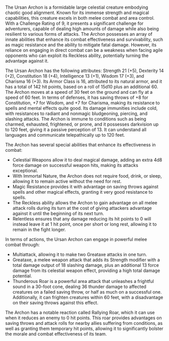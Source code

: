 The Ursan Archon is a formidable large celestial creature embodying chaotic good alignment. Known for its immense strength and magical capabilities, this creature excels in both melee combat and area control. With a Challenge Rating of 9, it presents a significant challenge for adventurers, capable of dealing high amounts of damage while also being resilient to various forms of attacks. The Archon possesses an array of innate abilities that enhance its combat effectiveness and survivability, such as magic resistance and the ability to mitigate fatal damage. However, its reliance on engaging in direct combat can be a weakness when facing agile opponents who can exploit its Reckless ability, potentially turning the advantage against it.

The Ursan Archon has the following attributes: Strength 21 (+5), Dexterity 14 (+2), Constitution 18 (+4), Intelligence 13 (+1), Wisdom 17 (+3), and Charisma 16 (+3). Its Armor Class is 16, attributed to its natural armor, and it has a total of 142 hit points, based on a roll of 15d10 plus an additional 60. The Archon moves at a speed of 30 feet on the ground and can fly at a speed of 60 feet. In terms of defenses, it has saving throws of +8 for Constitution, +7 for Wisdom, and +7 for Charisma, making its resistance to spells and mental effects quite good. Its damage immunities include cold, with resistances to radiant and nonmagic bludgeoning, piercing, and slashing attacks. The Archon is immune to conditions such as being charmed, exhausted, frightened, or prone, and it possesses darkvision up to 120 feet, giving it a passive perception of 13. It can understand all languages and communicate telepathically up to 120 feet.

The Archon has several special abilities that enhance its effectiveness in combat: 

- Celestial Weapons allow it to deal magical damage, adding an extra 4d8 force damage on successful weapon hits, making its attacks exceptional.
- With Immortal Nature, the Archon does not require food, drink, or sleep, allowing it to remain active without the need for rest.
- Magic Resistance provides it with advantage on saving throws against spells and other magical effects, granting it very good resistance to spells.
- The Reckless ability allows the Archon to gain advantage on all melee attack rolls during its turn at the cost of giving attackers advantage against it until the beginning of its next turn.
- Relentless ensures that any damage reducing its hit points to 0 will instead leave it at 1 hit point, once per short or long rest, allowing it to remain in the fight longer.

In terms of actions, the Ursan Archon can engage in powerful melee combat through:

- Multiattack, allowing it to make two Greataxe attacks in one turn.
- Greataxe, a melee weapon attack that adds its Strength modifier with a total damage output of 18 slashing damage, plus an additional 13 force damage from its celestial weapon effect, providing a high total damage potential.
- Thunderous Roar is a powerful area attack that unleashes a frightful sound in a 30-foot cone, dealing 36 thunder damage to affected creatures on a failed saving throw, or half as much on a successful one. Additionally, it can frighten creatures within 60 feet, with a disadvantage on their saving throws against this effect.

The Archon has a notable reaction called Rallying Roar, which it can use when it reduces an enemy to 0 hit points. This roar provides advantages on saving throws and attack rolls for nearby allies suffering from conditions, as well as granting them temporary hit points, allowing it to significantly bolster the morale and combat effectiveness of its team.
